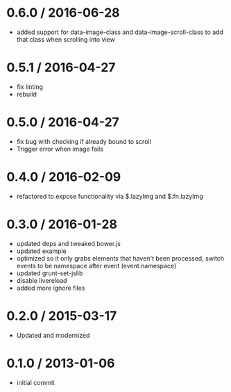 
0.6.0 / 2016-06-28
==================

  * added support for data-image-class and data-image-scroll-class to add that class when scrolling into view

0.5.1 / 2016-04-27
==================

  * fix linting
  * rebuild

0.5.0 / 2016-04-27
==================

  * fix bug with checking if already bound to scroll
  * Trigger error when image fails

0.4.0 / 2016-02-09
==================

  * refactored to expose functionality via $.lazyImg and $.fn.lazyImg

0.3.0 / 2016-01-28
==================

  * updated deps and tweaked bower.js
  * updated example
  * optimized so it only grabs elements that haven't been processed, switch events to be namespace after event (event.namespace)
  * updated grunt-set-jslib
  * disable livereload
  * added more ignore files

0.2.0 / 2015-03-17
==================

  * Updated and modernized


0.1.0 / 2013-01-06 
==================

  * initial commit
